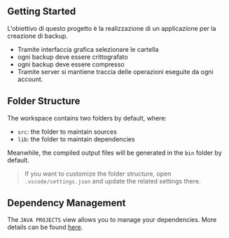 ## Getting Started

L'obiettivo di questo progetto è la realizzazione di un applicazione per la creazione di backup.

- Tramite interfaccia grafica selezionare le cartella 
- ogni backup deve essere crittografato
- ogni backup deve essere compresso
- Tramite server si mantiene traccia delle operazioni eseguite da ogni account.


## Folder Structure

The workspace contains two folders by default, where:

- `src`: the folder to maintain sources
- `lib`: the folder to maintain dependencies

Meanwhile, the compiled output files will be generated in the `bin` folder by default.

> If you want to customize the folder structure, open `.vscode/settings.json` and update the related settings there.

## Dependency Management

The `JAVA PROJECTS` view allows you to manage your dependencies. More details can be found [here](https://github.com/microsoft/vscode-java-dependency#manage-dependencies).
